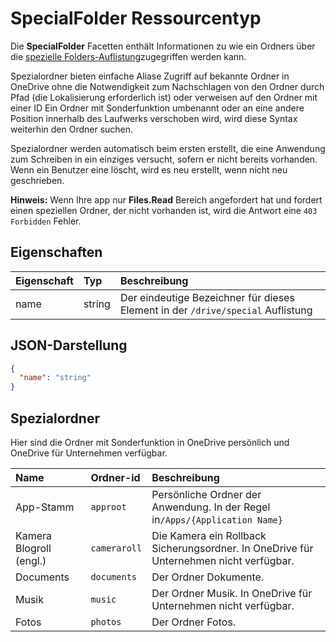 # <a name="specialfolder-resource-type"></a>SpecialFolder Ressourcentyp

Die **SpecialFolder** Facetten enthält Informationen zu wie ein Ordners über die [spezielle Folders-Auflistung](../api/drive_special.md)zugegriffen werden kann.

Spezialordner bieten einfache Aliase Zugriff auf bekannte Ordner in OneDrive ohne die Notwendigkeit zum Nachschlagen von den Ordner durch Pfad (die Lokalisierung erforderlich ist) oder verweisen auf den Ordner mit einer ID Ein Ordner mit Sonderfunktion umbenannt oder an eine andere Position innerhalb des Laufwerks verschoben wird, wird diese Syntax weiterhin den Ordner suchen.

Spezialordner werden automatisch beim ersten erstellt, die eine Anwendung zum Schreiben in ein einziges versucht, sofern er nicht bereits vorhanden. Wenn ein Benutzer eine löscht, wird es neu erstellt, wenn nicht neu geschrieben.

**Hinweis:** Wenn Ihre app nur **Files.Read** Bereich angefordert hat und fordert einen speziellen Ordner, der nicht vorhanden ist, wird die Antwort eine `403 Forbidden` Fehler.

## <a name="properties"></a>Eigenschaften
| Eigenschaft  | Typ   | Beschreibung                                                            |
|:----------|:-------|:-----------------------------------------------------------------------|
| name      | string | Der eindeutige Bezeichner für dieses Element in der `/drive/special` Auflistung |

## <a name="json-representation"></a>JSON-Darstellung

<!-- {
  "blockType": "resource",
  "optionalProperties": [

  ],
  "@odata.type": "microsoft.graph.specialFolder"
}-->
```json
{
  "name": "string"
}

```

## <a name="special-folders"></a>Spezialordner

Hier sind die Ordner mit Sonderfunktion in OneDrive persönlich und OneDrive für Unternehmen verfügbar.

| Name        | Ordner-id    | Beschreibung                                                              |
|:------------|:-------------|:-------------------------------------------------------------------------|
| App-Stamm    | `approot`    | Persönliche Ordner der Anwendung. In der Regel in`/Apps/{Application Name}` |
| Kamera Blogroll (engl.) | `cameraroll` | Die Kamera ein Rollback Sicherungsordner. In OneDrive für Unternehmen nicht verfügbar.   |
| Documents   | `documents`  | Der Ordner Dokumente.                                                    |
| Musik       | `music`      | Der Ordner Musik. In OneDrive für Unternehmen nicht verfügbar.                |
| Fotos      | `photos`     | Der Ordner Fotos.                                                       |


<!-- uuid: 8fcb5dbc-d5aa-4681-8e31-b001d5168d79
2015-10-25 14:57:30 UTC -->
<!-- {
  "type": "#page.annotation",
  "description": "specialFolder resource",
  "keywords": "",
  "section": "documentation",
  "tocPath": ""
}-->
